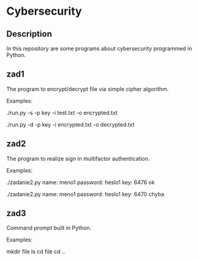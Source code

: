 # Cybersecurity

## Description

In this repository are some programs about cybersecurity programmed in Python.

## zad1

The program to encrypt/decrypt file via simple cipher algorithm.

Examples:

./run.py -s -p key -i test.txt -o encrypted.txt

./run.py -d -p key -i encrypted.txt -o decrypted.txt

## zad2

The program to realize sign in multifactor authentication.

Examples:

./zadanie2.py
name: meno1
password: heslo1
key: 6476
ok

./zadanie2.py
name: meno1
password: heslo1
key: 6470
chyba

## zad3

Command prompt built in Python.

Examples:

mkdir file
ls
cd file
cd ..

